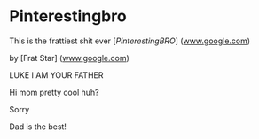 # Pinterestingbro

This is the frattiest shit ever
[*PinterestingBRO*] (www.google.com)

by [Frat Star] (www.google.com)

LUKE I AM YOUR FATHER

Hi mom pretty cool huh?

Sorry

Dad is the best!
